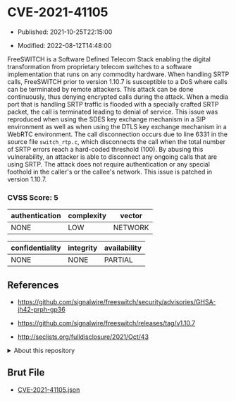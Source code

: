 # CVE-2021-41105

- Published: 2021-10-25T22:15:00

- Modified: 2022-08-12T14:48:00

FreeSWITCH is a Software Defined Telecom Stack enabling the digital transformation from proprietary telecom switches to a software implementation that runs on any commodity hardware. When handling SRTP calls, FreeSWITCH prior to version 1.10.7 is susceptible to a DoS where calls can be terminated by remote attackers. This attack can be done continuously, thus denying encrypted calls during the attack. When a media port that is handling SRTP traffic is flooded with a specially crafted SRTP packet, the call is terminated leading to denial of service. This issue was reproduced when using the SDES key exchange mechanism in a SIP environment as well as when using the DTLS key exchange mechanism in a WebRTC environment. The call disconnection occurs due to line 6331 in the source file `switch_rtp.c`, which disconnects the call when the total number of SRTP errors reach a hard-coded threshold (100). By abusing this vulnerability, an attacker is able to disconnect any ongoing calls that are using SRTP. The attack does not require authentication or any special foothold in the caller's or the callee's network. This issue is patched in version 1.10.7.

### CVSS Score: **5**

| authentication | complexity | vector |
| --- | --- | --- |
| NONE | LOW | NETWORK |

| confidentiality | integrity | availability |
| --- | --- | --- |
| NONE | NONE | PARTIAL |

## References

* https://github.com/signalwire/freeswitch/security/advisories/GHSA-jh42-prph-gp36

* https://github.com/signalwire/freeswitch/releases/tag/v1.10.7

* http://seclists.org/fulldisclosure/2021/Oct/43

<details>
<summary>About this repository</summary> 

  This repository is part of the project [Live Hack CVE](https://github.com/Live-Hack-CVE). Main website can be found [www.live-hack.org](https://www.live-hack.org) 
  
  Made by [Sn0wAlice](https://github.com/Sn0wAlice) for the people that care about security and need to have a feed of the latest CVEs. Hope you enjoy it, don't forget to star the repo and follow me on [Twitter](https://twitter.com/Sn0wAlice) and [Github](https://github.com/Sn0wAlice). And that is my [personnal website](https://www.alice-snow.me/)

  - [Home Page](https://github.com/Live-Hack-CVE)
  - [Framework](https://github.com/Live-Hack-CVE/cve-framework)
  - [CVE database](https://github.com/Live-Hack-CVE/full_database)
  - [Changelog](https://github.com/Live-Hack-CVE/Changelog)
</details>

## Brut File

* [CVE-2021-41105.json](https://raw.githubusercontent.com/Live-Hack-CVE/full_database/main/cves/2021/CVE-2021-41105.json)


